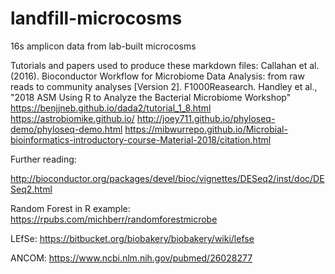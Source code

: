 # landfill-microcosms
16s amplicon data from lab-built microcosms 


Tutorials and papers used to produce these markdown files: 
Callahan et al. (2016). Bioconductor Workflow for Microbiome Data Analysis: from raw reads to community analyses [Version 2]. F1000Reasearch. 
Handley et al., "2018 ASM Using R to Analyze the Bacterial Microbiome Workshop"
https://benjjneb.github.io/dada2/tutorial_1_8.html
https://astrobiomike.github.io/
http://joey711.github.io/phyloseq-demo/phyloseq-demo.html
https://mibwurrepo.github.io/Microbial-bioinformatics-introductory-course-Material-2018/citation.html


Further reading: 

http://bioconductor.org/packages/devel/bioc/vignettes/DESeq2/inst/doc/DESeq2.html

Random Forest in R example: https://rpubs.com/michberr/randomforestmicrobe

LEfSe: https://bitbucket.org/biobakery/biobakery/wiki/lefse

ANCOM: https://www.ncbi.nlm.nih.gov/pubmed/26028277
